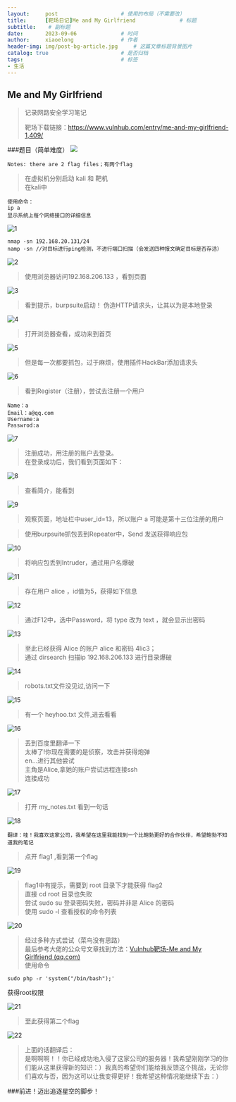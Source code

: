```yaml
---
layout:     post   				    # 使用的布局（不需要改）
title:      [靶场日记]Me and My Girlfriend    			# 标题 
subtitle:    # 副标题
date:       2023-09-06				# 时间
author:     xiaoelong 				# 作者
header-img: img/post-bg-article.jpg 	# 这篇文章标题背景图片
catalog: true 						# 是否归档
tags:								# 标签
- 生活
---
```

    
 ## Me and My Girlfriend
>记录网路安全学习笔记
>
>靶场下载链接：https://www.vulnhub.com/entry/me-and-my-girlfriend-1,409/  


###题目（简单难度）
![](https://raw.githubusercontent.com/aoe198185/aoe198185.github.io/master/img/diary/2023-09-06/Me_and_My_Girlfriend.png)
~~~
Notes: there are 2 flag files；有两个flag
~~~
>在虚拟机分别启动 kali 和 靶机  
>在kali中
~~~
使用命令：
ip a
显示系统上每个网络接口的详细信息
~~~
![1](https://raw.githubusercontent.com/aoe198185/aoe198185.github.io/master/img/diary/2023-09-06/1.png)
~~~
nmap -sn 192.168.20.131/24
namp -sn //对目标进行ping检测，不进行端口扫描（会发送四种报文确定目标是否存活）
~~~
![2](https://raw.githubusercontent.com/aoe198185/aoe198185.github.io/master/img/diary/2023-09-06/2.png)

>使用浏览器访问192.168.206.133 ，看到页面  
>
![3](https://raw.githubusercontent.com/aoe198185/aoe198185.github.io/master/img/diary/2023-09-06/3.png)  
>看到提示，burpsuite启动！
>伪造HTTP请求头，让其以为是本地登录

![4](https://raw.githubusercontent.com/aoe198185/aoe198185.github.io/master/img/diary/2023-09-06/4.png)  

>打开浏览器查看，成功来到首页  

![5](https://raw.githubusercontent.com/aoe198185/aoe198185.github.io/master/img/diary/2023-09-06/5.png)

>但是每一次都要抓包，过于麻烦，使用插件HackBar添加请求头  

![6](https://raw.githubusercontent.com/aoe198185/aoe198185.github.io/master/img/diary/2023-09-06/6.png)

>看到Register（注册），尝试去注册一个用户  
~~~
Name：a
Email：a@qq.com
Username:a
Passwrod:a
~~~
![7](https://raw.githubusercontent.com/aoe198185/aoe198185.github.io/master/img/diary/2023-09-06/7.png)
>注册成功，用注册的账户去登录。  
>在登录成功后，我们看到页面如下：

![8](https://raw.githubusercontent.com/aoe198185/aoe198185.github.io/master/img/diary/2023-09-06/8.png)  

>查看简介，能看到  

![9](https://raw.githubusercontent.com/aoe198185/aoe198185.github.io/master/img/diary/2023-09-06/9.png)  

>观察页面，地址栏中user_id=13，所以账户 a 可能是第十三位注册的用户  

>使用burpsuite抓包丢到Repeater中，Send 发送获得响应包  

![10](https://raw.githubusercontent.com/aoe198185/aoe198185.github.io/master/img/diary/2023-09-06/10.png)

>将响应包丢到Intruder，通过用户名爆破  

![11](https://raw.githubusercontent.com/aoe198185/aoe198185.github.io/master/img/diary/2023-09-06/11.png)

>存在用户 alice ，id值为5，获得如下信息  
 
![12](https://raw.githubusercontent.com/aoe198185/aoe198185.github.io/master/img/diary/2023-09-06/12.png)

>通过F12中，选中Password，将 type 改为 text ，就会显示出密码  

![13](https://raw.githubusercontent.com/aoe198185/aoe198185.github.io/master/img/diary/2023-09-06/13.png)

>至此已经获得 Alice 的账户 alice 和密码 4lic3；  
>通过 dirsearch 扫描ip 192.168.206.133 进行目录爆破

![14](https://raw.githubusercontent.com/aoe198185/aoe198185.github.io/master/img/diary/2023-09-06/14.png)

>robots.txt文件没见过,访问一下  

![15](https://raw.githubusercontent.com/aoe198185/aoe198185.github.io/master/img/diary/2023-09-06/15.png)

>有一个 heyhoo.txt 文件,进去看看  

![16](https://raw.githubusercontent.com/aoe198185/aoe198185.github.io/master/img/diary/2023-09-06/16.png)

>丢到百度里翻译一下  
>太棒了!你现在需要的是侦察，攻击并获得炮弹  
>en...进行其他尝试  
>主角是Alice,拿她的账户尝试远程连接ssh  
>连接成功

![17](https://raw.githubusercontent.com/aoe198185/aoe198185.github.io/master/img/diary/2023-09-06/17.png)

>打开 my_notes.txt 看到一句话
 
![18](https://raw.githubusercontent.com/aoe198185/aoe198185.github.io/master/img/diary/2023-09-06/18.png)

~~~
翻译：哇！我喜欢这家公司，我希望在这里我能找到一个比鲍勃更好的合作伙伴，希望鲍勃不知道我的笔记
~~~

>点开 flag1 ,看到第一个flag  

![19](https://raw.githubusercontent.com/aoe198185/aoe198185.github.io/master/img/diary/2023-09-06/19.png)

>flag1中有提示，需要到 root 目录下才能获得 flag2  
>直接 cd root 目录也失败  
>尝试 sudo su 登录密码失败，密码并非是 Alice 的密码  
>使用 sudo -l 查看授权的命令列表

![20](https://raw.githubusercontent.com/aoe198185/aoe198185.github.io/master/img/diary/2023-09-06/20.png)

>经过多种方式尝试（菜鸟没有思路）  
>最后参考大佬的公众号文章找到方法：[Vulnhub靶场-Me and My Girlfriend (qq.com)](https://mp.weixin.qq.com/s/exQsNQfi4Bd-Tna8sxuGJg)  
>使用命令
~~~
sudo php -r 'system("/bin/bash");'
~~~
获得root权限

![21](https://raw.githubusercontent.com/aoe198185/aoe198185.github.io/master/img/diary/2023-09-06/21.png)

>至此获得第二个flag

![22](https://raw.githubusercontent.com/aoe198185/aoe198185.github.io/master/img/diary/2023-09-06/22.png)

>上面的话翻译后：  
>是啊啊啊！！你已经成功地入侵了这家公司的服务器！我希望刚刚学习的你们能从这里获得新的知识：）我真的希望你们能给我反馈这个挑战，无论你们喜欢与否，因为这可以让我变得更好！我希望这种情况能继续下去：）


###前进！迈出追逐星空的脚步！
